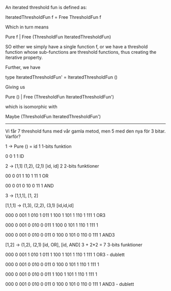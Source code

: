 
An iterated threshold fun is defined as:

IteratedThresholdFun f = Free ThresholdFun f

Which in turn means

Pure f | Free (ThresholdFun IteratedThresholdFun)

SO either we simply have a single function f, or we have a threshold function whose sub-functions are threshold functions, thus creating the iterative property.

Further, we have 

type IteratedThresholdFun' = IteratedThresholdFun ()

Giving us 

Pure () | Free (ThresholdFun IteratedThresholdFun')

which is isomorphic with

Maybe (ThresholdFun IteratedThresholdFun')

------------------------------------------------

Vi får 7 threshold funs med vår gamla metod, men 5 med den nya för 3 bitar. Varför?

1 -> Pure () = id
1 1-bits funktion

0 0
1 1
ID

2 -> [1,1]
(1,2), (2,1)
[id, id]
2 2-bits funktioner

00 0
01 1
10 1
11 1
OR

00 0
01 0
10 0
11 1
AND

3 -> [1,1,1], [1, 2]

[1,1,1] ->
(1,3), (2,2), (3,1)
[id,id,id]

000 0
001 1
010 1
011 1
100 1
101 1
110 1
111 1
OR3

000 0
001 0
010 0
011 1
100 0
101 1
110 1
111 1

000 0
001 0
010 0
011 0
100 0
101 0
110 0
111 1
AND3

[1,2] ->
(1,2), (2,1)
[id, OR], [id, AND]
3 + 2\*2 = 7 3-bits funktioner

000 0
001 1
010 1
011 1
100 1
101 1
110 1
111 1
OR3 - dublett

000 0
001 0
010 0
011 0
100 0
101 1
110 1
111 1

000 0
001 0
010 0
011 1
100 1
101 1
110 1
111 1

000 0
001 0
010 0
011 0
100 0
101 0
110 0
111 1
AND3 - dublett